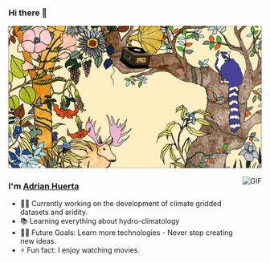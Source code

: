 ### Hi there 👋
![](./fig/nowIknow.png)

<img align="right" alt="GIF" height="160px" src="https://steamuserimages-a.akamaihd.net/ugc/92721123054346011/17668ACFDB9A5BDD28AF88B0ECC6D3D8E68271B2/" />


### I'm [Adrian Huerta](https://adrhuerta.netlify.app/about/)

- 👨‍💻 Currently working on the development of climate gridded datasets and aridity.
- 📚 Learning everything about hydro-climatology
- 💪🏼 Future Goals: Learn more technologies - Never stop creating new ideas.
- ⚡ Fun fact: I enjoy watching movies.
<!--
**adrHuerta/adrHuerta** is a ✨ _special_ ✨ repository because its `README.md` (this file) appears on your GitHub profile.

Here are some ideas to get you started:

- 🔭 I’m currently working on ...
- 🌱 I’m currently learning ...
- 👯 I’m looking to collaborate on ...
- 🤔 I’m looking for help with ...
- 💬 Ask me about ...
- 📫 How to reach me: ...
- 😄 Pronouns: ...
- ⚡ Fun fact: ...
-->
